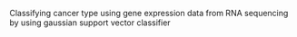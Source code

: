 Classifying cancer type using gene expression data from RNA sequencing by using gaussian support vector classifier
